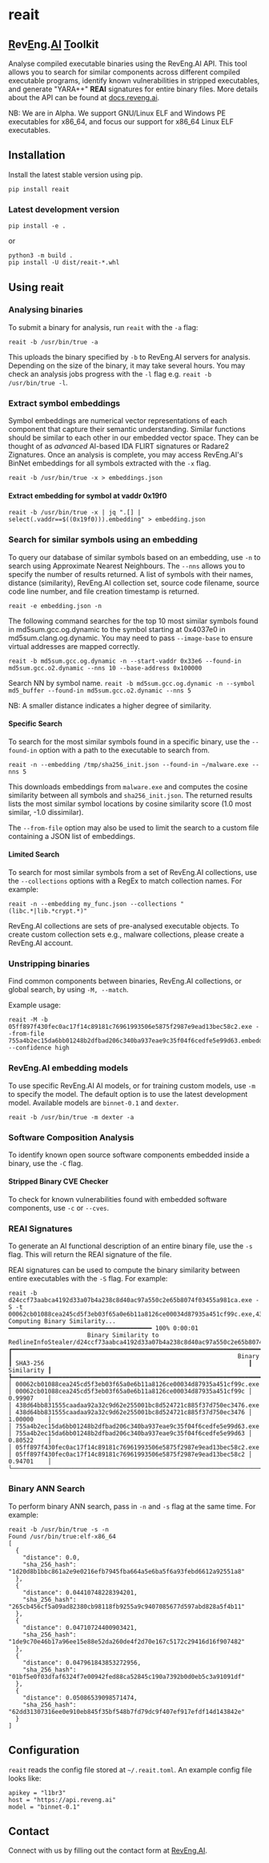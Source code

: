 # reait

## <ins>R</ins>ev<ins>E</ins>ng.<ins>AI</ins> <ins>T</ins>oolkit

Analyse compiled executable binaries using the RevEng.AI API. This tool allows you to search for similar components across different compiled executable programs, identify known vulnerabilities in stripped executables, and generate "YARA++" **REAI** signatures for entire binary files. More details about the API can be found at [docs.reveng.ai](https://docs.reveng.ai).

NB: We are in Alpha. We support GNU/Linux ELF and Windows PE executables for x86_64, and focus our support for x86_64 Linux ELF executables. 

## Installation

Install the latest stable version using pip.

`pip install reait`

### Latest development version

`pip install -e .`

or 

```
python3 -m build .
pip install -U dist/reait-*.whl
```

## Using reait

### Analysing binaries
To submit a binary for analysis, run `reait` with the `-a` flag:

`reait -b /usr/bin/true -a`

This uploads the binary specified by `-b` to RevEng.AI servers for analysis. Depending on the size of the binary, it may take several hours. You may check an analysis jobs progress with the `-l` flag e.g. `reait -b /usr/bin/true -l`.

### Extract symbol embeddings
Symbol embeddings are numerical vector representations of each component that capture their semantic understanding. Similar functions should be similar to each other in our embedded vector space. They can be thought of as *advanced* AI-based IDA FLIRT signatures or Radare2 Zignatures.
Once an analysis is complete, you may access RevEng.AI's BinNet embeddings for all symbols extracted with the `-x` flag. 

`reait -b /usr/bin/true -x > embeddings.json`

#### Extract embedding for symbol at vaddr 0x19f0
`reait -b /usr/bin/true -x | jq ".[] | select(.vaddr==$((0x19f0))).embedding" > embedding.json`


### Search for similar symbols using an embedding
To query our database of similar symbols based on an embedding, use `-n` to search using Approximate Nearest Neighbours. The `--nns` allows you to specify the number of results returned. A list of symbols with their names, distance (similarity), RevEng.AI collection set, source code filename, source code line number, and file creation timestamp is returned. 

`reait -e embedding.json -n`

The following command searches for the top 10 most similar symbols found in md5sum.gcc.og.dynamic to the symbol starting at 0x4037e0 in md5sum.clang.og.dynamic. You may need to pass `--image-base` to ensure virtual addresses are mapped correctly.

`reait -b md5sum.gcc.og.dynamic -n --start-vaddr 0x33e6 --found-in md5sum.gcc.o2.dynamic --nns 10 --base-address 0x100000`

Search NN by symbol name.
`reait -b md5sum.gcc.og.dynamic -n --symbol md5_buffer --found-in md5sum.gcc.o2.dynamic --nns 5`

NB: A smaller distance indicates a higher degree of similarity.

#### Specific Search
To search for the most similar symbols found in a specific binary, use the `--found-in` option with a path to the executable to search from.

`reait -n --embedding /tmp/sha256_init.json --found-in ~/malware.exe --nns 5` 

This downloads embeddings from `malware.exe` and computes the cosine similarity between all symbols and `sha256_init.json`. The returned results lists the most similar symbol locations by cosine similarity score (1.0 most similar, -1.0 dissimilar).

The `--from-file` option may also be used to limit the search to a custom file containing a JSON list of embeddings.


#### Limited Search
To search for most similar symbols from a set of RevEng.AI collections, use the `--collections` options with a RegEx to match collection names. For example:

`reait -n --embedding my_func.json --collections "(libc.*|lib.*crypt.*)"`

RevEng.AI collections are sets of pre-analysed executable objects. To create custom collection sets e.g., malware collections, please create a RevEng.AI account.


### Unstripping binaries

Find common components between binaries, RevEng.AI collections, or global search, by using `-M, --match`.

Example usage: 

```
reait -M -b 05ff897f430fec0ac17f14c89181c76961993506e5875f2987e9ead13bec58c2.exe --from-file 755a4b2ec15da6bb01248b2dfbad206c340ba937eae9c35f04f6cedfe5e99d63.embeddings.json --confidence high
```

### RevEng.AI embedding models
To use specific RevEng.AI AI models, or for training custom models, use `-m` to specify the model. The default option is to use the latest development model. Available models are `binnet-0.1` and `dexter`.

`reait -b /usr/bin/true -m dexter -a`

### Software Composition Analysis
To identify known open source software components embedded inside a binary, use the `-C` flag.

#### Stripped Binary CVE Checker
To check for known vulnerabilities found with embedded software components, use `-c` or `--cves`.


### REAI Signatures
To generate an AI functional description of an entire binary file, use the `-s` flag. This will return the REAI signature of the file.

REAI signatures can be used to compute the binary similarity between entire executables with the `-S` flag. For example:

```
reait -b d24ccf73aabca4192d33a07b4a238c8d40ac97a550c2e65b8074f03455a981ca.exe -S -t 00062cb01088cea245cd5f3eb03f65a0e6b11a8126ce00034d87935a451cf99c.exe,438d64bb831555caadaa92a32c9d62e255001bc8d524721c885f37d750ec3476.exe,755a4b2ec15da6bb01248b2dfbad206c340ba937eae9c35f04f6cedfe5e99d63.exe,05ff897f430fec0ac17f14c89181c76961993506e5875f2987e9ead13bec58c2.exe
Computing Binary Similarity... ━━━━━━━━━━━━━━━━━━━━━━━━━━━━━━━━━━━━━━━━ 100% 0:00:01
                      Binary Similarity to RedlineInfoStealer/d24ccf73aabca4192d33a07b4a238c8d40ac97a550c2e65b8074f03455a981ca.exe                      
┏━━━━━━━━━━━━━━━━━━━━━━━━━━━━━━━━━━━━━━━━━━━━━━━━━━━━━━━━━━━━━━━━━━━━━━┳━━━━━━━━━━━━━━━━━━━━━━━━━━━━━━━━━━━━━━━━━━━━━━━━━━━━━━━━━━━━━━━━━━┳━━━━━━━━━━━━┓
┃                                                               Binary ┃ SHA3-256                                                         ┃ Similarity ┃
┡━━━━━━━━━━━━━━━━━━━━━━━━━━━━━━━━━━━━━━━━━━━━━━━━━━━━━━━━━━━━━━━━━━━━━━╇━━━━━━━━━━━━━━━━━━━━━━━━━━━━━━━━━━━━━━━━━━━━━━━━━━━━━━━━━━━━━━━━━━╇━━━━━━━━━━━━┩
│ 00062cb01088cea245cd5f3eb03f65a0e6b11a8126ce00034d87935a451cf99c.exe │ 00062cb01088cea245cd5f3eb03f65a0e6b11a8126ce00034d87935a451cf99c │ 0.99907    │
│ 438d64bb831555caadaa92a32c9d62e255001bc8d524721c885f37d750ec3476.exe │ 438d64bb831555caadaa92a32c9d62e255001bc8d524721c885f37d750ec3476 │ 1.00000    │
│ 755a4b2ec15da6bb01248b2dfbad206c340ba937eae9c35f04f6cedfe5e99d63.exe │ 755a4b2ec15da6bb01248b2dfbad206c340ba937eae9c35f04f6cedfe5e99d63 │ 0.80522    │
│ 05ff897f430fec0ac17f14c89181c76961993506e5875f2987e9ead13bec58c2.exe │ 05ff897f430fec0ac17f14c89181c76961993506e5875f2987e9ead13bec58c2 │ 0.94701    │
└──────────────────────────────────────────────────────────────────────┴──────────────────────────────────────────────────────────────────┴────────────┘
```


### Binary ANN Search

To perform binary ANN search, pass in `-n` and `-s` flag at the same time. For example:

```
reait -b /usr/bin/true -s -n
Found /usr/bin/true:elf-x86_64
[
  {
    "distance": 0.0,
    "sha_256_hash": "1d20d8b1bbc861a2e9e0216efb7945fba664a5e6ba5f6a93febd6612a92551a8"
  },
  {
    "distance": 0.04410748228394201,
    "sha_256_hash": "265cb456cf5a09ad82380cb98118fb9255a9c9407085677d597abd828a5f4b11"
  },
  {
    "distance": 0.04710724400903421,
    "sha_256_hash": "1de9c70e46b17a96ee15e88e52da260de4f2d70e167c5172c29416d16f907482"
  },
  {
    "distance": 0.047961843853272956,
    "sha_256_hash": "01bf5e0f03dfaf6324f7e00942fed88ca52845c190a7392b0d0eb5c3a91091df"
  },
  {
    "distance": 0.05086539098571474,
    "sha_256_hash": "62dd31307316ee0e910eb845f35bf548b7fd79dc9f407ef917efdf14d143842e"
  }
]
```


## Configuration

`reait` reads the config file stored at `~/.reait.toml`. An example config file looks like:

```
apikey = "l1br3"
host = "https://api.reveng.ai"
model = "binnet-0.1"
```

## Contact
Connect with us by filling out the contact form at [RevEng.AI](https://reveng.ai).

